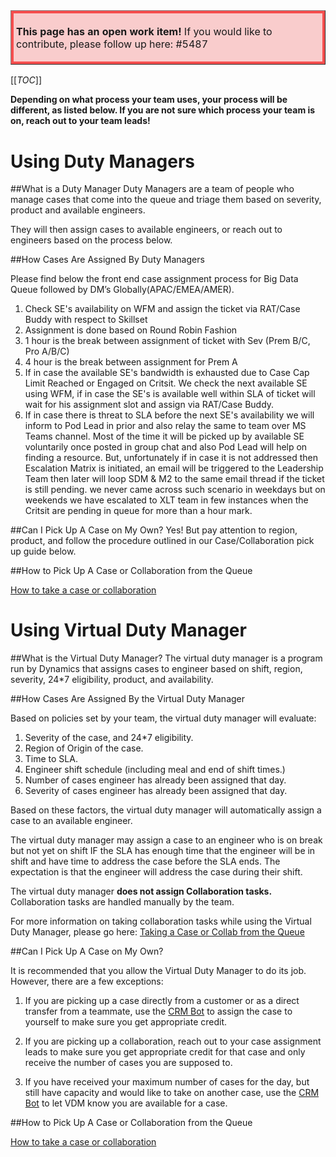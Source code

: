 <table border="1";bgcolor="#ffa7a7";>
<tr>
  <td style='border-style:solid;border-color:#f64e4e;background-color:#f9cccc;border-width:3pt; 
vertical-align:top;width:8in;padding:2.0pt 3.0pt 2.0pt 3.0pt'>  

<b> This page has an open work item! </b>
If you would like to contribute, please follow up here:
#5487
</td>
</tr>
</table>

[[_TOC_]]

**Depending on what process your team uses, your process will be different, as listed below. If you are not sure which process your team is on, reach out to your team leads!**

# Using Duty Managers

##What is a Duty Manager
Duty Managers are a team of people who manage cases that come into the queue and triage them based on severity, product and available engineers.

They will then assign cases to available engineers, or reach out to engineers based on the process below.

##How Cases Are Assigned By Duty Managers

Please find below the front end case assignment process for Big Data Queue followed by DM’s Globally(APAC/EMEA/AMER).

1. Check SE's availability on WFM and assign the ticket via RAT/Case Buddy with respect to Skillset
2. Assignment is done based on Round Robin Fashion
3. 1 hour is the break between assignment of ticket with Sev (Prem B/C, Pro A/B/C)
4. 4 hour is the break between assignment for Prem A
5. If in case the available SE's bandwidth is exhausted due to Case Cap Limit Reached or Engaged on Critsit. We check the next available SE using WFM, if in case the SE's is available well within SLA of ticket will wait for his assignment slot and  assign via RAT/Case Buddy.
6. If in case there is threat to SLA before the next SE's availability we will inform to Pod Lead in prior and also relay the same to team over MS Teams channel. Most of the time it will be picked up by available SE voluntarily once posted in group chat and also Pod Lead will help on finding a resource. But, unfortunately if in case it is not addressed then Escalation Matrix is initiated, an email will be triggered to the Leadership Team then later will loop SDM &  M2 to the same email thread if the ticket is still pending. we never came across such scenario in weekdays but on weekends we have escalated to XLT team in few instances when the Critsit are pending  in queue for more than a hour mark.

##Can I Pick Up A Case on My Own?
Yes! But pay attention to region, product, and follow the procedure outlined in our Case/Collaboration pick up guide below.


##How to Pick Up A Case or Collaboration from the Queue

[How to take a case or collaboration](https://dev.azure.com/Supportability/Big%20Data/_wiki/wikis/Big-Data.wiki/289633/How-to-Take-a-Case-or-Collab)

# Using Virtual Duty Manager

##What is  the Virtual Duty Manager?
The virtual duty manager is a program run by Dynamics that assigns cases to engineer based on shift, region, severity, 24*7 eligibility, product, and availability. 

##How Cases Are Assigned By the Virtual Duty Manager

Based on policies set by your team, the virtual duty manager will evaluate:
1. Severity of the case, and 24*7 eligibility.
2. Region of Origin of the case.
3. Time to SLA.
4. Engineer shift schedule (including meal and end of shift times.)
5. Number of cases engineer has already been assigned that day.
6. Severity of cases engineer has already been assigned that day.

Based on these factors, the virtual duty manager will automatically assign a case to an available engineer.

The virtual duty manager may assign a case to an engineer who is on break but not yet on shift IF the SLA has enough time that the engineer will be in shift and have time to address the case before the SLA ends. The expectation is that the engineer will address the case during their shift.

The virtual duty manager **does not assign Collaboration tasks.** Collaboration tasks are handled manually by the team.

For more information on taking collaboration tasks while using the Virtual Duty Manager, please go here: [Taking a Case or Collab from the Queue](https://dev.azure.com/Supportability/Big%20Data/_wiki/wikis/Big-Data.wiki/289633/How-to-Take-a-Case-or-Collab?anchor=taking-a-case-or-collab-from-the-queue)

##Can I Pick Up A Case on My Own?

It is recommended that you allow the Virtual Duty Manager to do its job.
However, there are a few exceptions:
1. If you are picking up a case directly from a customer or as a direct transfer from a teammate, use the [CRM Bot](https://dev.azure.com/Supportability/Big%20Data/_wiki/wikis/Big-Data.wiki/297951/Tools?anchor=crm-bot) to assign the case to yourself to make sure you get appropriate credit.

2. If you are picking up a collaboration, reach out to your case assignment leads to make sure you get appropriate credit for that case and only receive the number of cases you are supposed to.

3. If you have received your maximum number of cases for the day, but still have capacity and would like to take on another case, use the [CRM Bot](https://dev.azure.com/Supportability/Big%20Data/_wiki/wikis/Big-Data.wiki/297951/Tools?anchor=crm-bot) to let VDM know you are available for a case.


##How to Pick Up A Case or Collaboration from the Queue

[How to take a case or collaboration](https://dev.azure.com/Supportability/Big%20Data/_wiki/wikis/Big-Data.wiki/289633/How-to-Take-a-Case-or-Collab)
